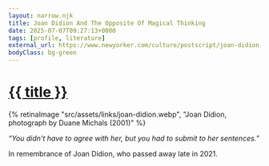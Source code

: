 ```yaml
---
layout: narrow.njk
title: Joan Didion And The Opposite Of Magical Thinking
date: 2025-07-07T09:27:13+0000
tags: [profile, literature]
external_url: https://www.newyorker.com/culture/postscript/joan-didion-and-the-opposite-of-magical-thinking?ref=daniel.pizza
bodyClass: bg-green
---
```

<h1><a href="{{ external_url }}">{{ title }}</a></h1>

{% retinaImage "src/assets/links/joan-didion.webp", "Joan Didion, photograph by Duane Michals (2001)" %}

_“You didn't have to agree with her, but you had to submit to her sentences.”_ 

In remembrance of Joan Didion, who passed away late in 2021.

